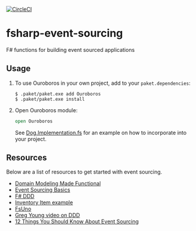 [![CircleCI](https://circleci.com/gh/ameier38/fsharp-event-sourcing/tree/develop.svg?style=svg)](https://circleci.com/gh/ameier38/fsharp-event-sourcing/tree/develop)

# fsharp-event-sourcing
F# functions for building event sourced applications

## Usage
1) To use Ouroboros in your own project, add to your `paket.dependencies`:
    ```
    $ .paket/paket.exe add Ouroboros
    $ .paket/paket.exe install
    ```
2) Open Ouroboros module:
    ```fsharp
    open Ouroboros
    ```
    See [Dog.Implementation.fs](./src/Tests/Dog.Implementation.fs) for an example on how to
    incorporate into your project.

## Resources
Below are a list of resources to get started with event sourcing.
- [Domain Modeling Made Functional](https://pragprog.com/book/swdddf/domain-modeling-made-functional)
- [Event Sourcing Basics](https://eventstore.org/docs/event-sourcing-basics/index.html)
- [F# DDD](http://gorodinski.com/blog/2013/02/17/domain-driven-design-with-fsharp-and-eventstore/)
- [Inventory Item example](https://github.com/eulerfx/DDDInventoryItemFSharp)
- [FsUno](https://github.com/thinkbeforecoding/FsUno/blob/master/FsUno/Game.fs)
- [Greg Young video on DDD](https://youtu.be/LDW0QWie21s)
- [12 Things You Should Know About Event Sourcing](http://blog.leifbattermann.de/2017/04/21/12-things-you-should-know-about-event-sourcing/)
